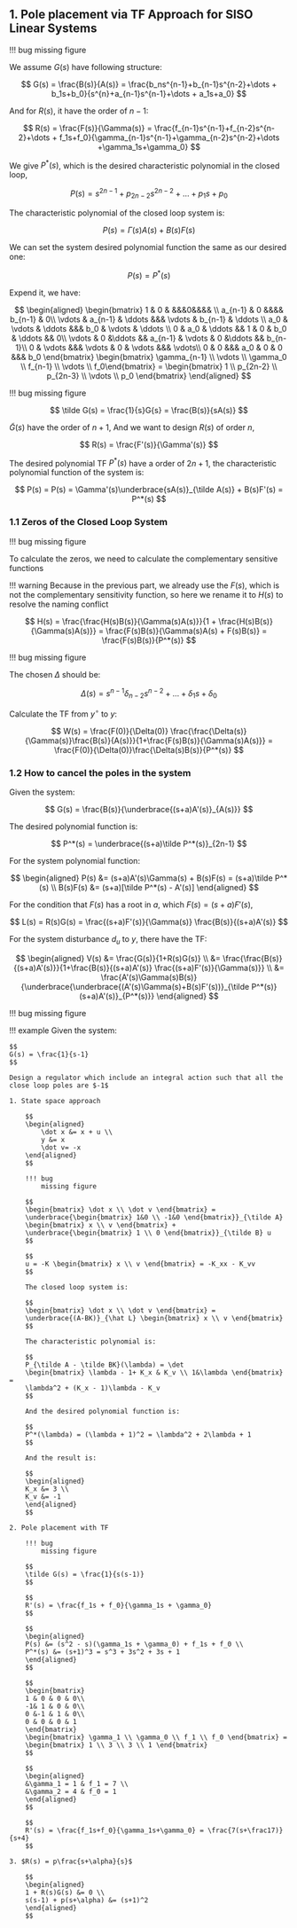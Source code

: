 ## 1. Pole placement via TF Approach for SISO Linear Systems

!!! bug 
    missing figure

We assume $G(s)$ have following structure:

$$
G(s) = \frac{B(s)}{A(s)} = \frac{b_ns^{n-1}+b_{n-1}s^{n-2}+\dots + b_1s+b_0}{s^{n}+a_{n-1}s^{n-1}+\dots + a_1s+a_0}
$$

And for $R(s)$, it have the order of $n-1$:

$$
R(s) = \frac{F(s)}{\Gamma(s)} = \frac{f_{n-1}s^{n-1}+f_{n-2}s^{n-2}+\dots + f_1s+f_0}{\gamma_{n-1}s^{n-1}+\gamma_{n-2}s^{n-2}+\dots +\gamma_1s+\gamma_0}
$$

We give $P^*(s)$, which  is the desired characteristic polynomial in the closed loop,

$$
P(s) = s^{2n-1} + p_{2n-2}s^{2n-2} + \dots + p_1s + p_0
$$

The characteristic polynomial of the closed loop system is:

$$
P(s) = \Gamma(s)A(s) + B(s)F(s)
$$

We can set the system desired polynomial function the same as our desired one:

$$
P(s) = P^*(s)
$$

Expend it, we have:

$$
\begin{aligned}
\begin{bmatrix} 
1 & 0 &  &&&0&&&& \\
a_{n-1} & 0 &&&& b_{n-1} & 0\\
\vdots & a_{n-1} & \ddots &&& \vdots & b_{n-1} & \ddots \\
a_0  &  \vdots & \ddots &&& b_0  &  \vdots & \ddots \\
0 & a_0 & \ddots && 1 & 0 & b_0 & \ddots && 0\\
\vdots & 0 &\ddots && a_{n-1} & \vdots & 0 &\ddots && b_{n-1}\\
0 & \vdots &&& \vdots & 0 & \vdots &&& \vdots\\
0 & 0 &&& a_0 & 0 & 0 &&& b_0
\end{bmatrix}
\begin{bmatrix} \gamma_{n-1} \\ \vdots \\ \gamma_0 \\ f_{n-1} \\ \vdots \\ f_0\end{bmatrix} = 
\begin{bmatrix} 1 \\ p_{2n-2} \\ p_{2n-3} \\ \vdots \\ p_0 \end{bmatrix}
\end{aligned}
$$

!!! bug
    missing figure

$$
\tilde G(s) = \frac{1}{s}G{s} = \frac{B(s)}{sA(s)}
$$

$\tilde G(s)$ have the order of $n+1$, And we want to design $R(s)$ of order $n$,

$$
R(s) = \frac{F'(s)}{\Gamma'(s)}
$$

The desired polynomial TF $P^*(s)$ have a order of $2n+1$, the characteristic polynomial function of the system is:

$$
P(s) = P(s) = \Gamma'(s)\underbrace{sA(s)}_{\tilde A(s)} + B(s)F'(s) = P^*(s)
$$

### 1.1 Zeros of the Closed Loop System
!!! bug
    missing figure

To calculate the zeros, we need to calculate the complementary sensitive functions

!!! warning
    Because in the previous part, we already use the $F(s)$, which is not the complementary sensitivity function, so here we rename it to $H(s)$ to resolve the naming conflict

$$
H(s) = \frac{\frac{H(s)B(s)}{\Gamma(s)A(s)}}{1 + \frac{H(s)B(s)}{\Gamma(s)A(s)}} = \frac{F(s)B(s)}{\Gamma(s)A(s) + F(s)B(s)} = \frac{F(s)B(s)}{P^*(s)}
$$

!!! bug
    missing figure

The chosen $\Delta$ should be:

$$
\Delta(s) = s^{n-1} \delta_{n-2}s^{n-2}+\dots +\delta_1s + \delta_0
$$

Calculate the TF from $y^\circ$ to $y$:

$$
W(s) = \frac{F(0)}{\Delta(0)} \frac{\frac{\Delta(s)}{\Gamma(s)}\frac{B(s)}{A(s)}}{1+\frac{F(s)B(s)}{\Gamma(s)A(s)}} = \frac{F(0)}{\Delta(0)}\frac{\Delta(s)B(s)}{P^*(s)}
$$

### 1.2 How to cancel the poles in the system
Given the system:

$$
G(s) = \frac{B(s)}{\underbrace{(s+a)A'(s)}_{A(s)}}
$$

The desired polynomial function is:

$$
P^*(s) = \underbrace{(s+a)\tilde P^*(s)}_{2n-1}
$$

For the system polynomial function:

$$
\begin{aligned}
P(s) &= (s+a)A'(s)\Gamma(s) + B(s)F(s) = (s+a)\tilde P^*(s) \\
B(s)F(s) &= (s+a)[\tilde P^*(s) - A'(s)]
\end{aligned}
$$

For the condition that $F(s)$ has a root in $a$, which $F(s) = (s+a)F'(s)$,

$$
L(s) = R(s)G(s) = \frac{(s+a)F'(s)}{\Gamma(s)} \frac{B(s)}{(s+a)A'(s)}
$$

For the system disturbance $d_u$ to $y$, there have the TF:

$$
\begin{aligned}
V(s) &= \frac{G(s)}{1+R(s)G(s)} \\
&= \frac{\frac{B(s)}{(s+a)A'(s)}}{1+\frac{B(s)}{(s+a)A'(s)} \frac{(s+a)F'(s)}{\Gamma(s)}} \\
&= \frac{A'(s)\Gamma(s)B(s)}{\underbrace{\underbrace{(A'(s)\Gamma(s)+B(s)F'(s))}_{\tilde P^*(s)}(s+a)A'(s)}_{P^*(s)}}
\end{aligned}
$$

!!! bug
    missing figure

!!! example
    Given the system:

    $$
    G(s) = \frac{1}{s-1}
    $$

    Design a regulator which include an integral action such that all the close loop poles are $-1$

    1. State space approach

        $$
        \begin{aligned}
            \dot x &= x + u \\
            y &= x
            \dot v= -x
        \end{aligned}
        $$

        !!! bug
            missing figure

        $$
        \begin{bmatrix} \dot x \\ \dot v \end{bmatrix} = 
        \underbrace{\begin{bmatrix} 1&0 \\ -1&0 \end{bmatrix}}_{\tilde A}
        \begin{bmatrix} x \\ v \end{bmatrix} + 
        \underbrace{\begin{bmatrix} 1 \\ 0 \end{bmatrix}}_{\tilde B} u
        $$

        $$
        u = -K \begin{bmatrix} x \\ v \end{bmatrix} = -K_xx - K_vv
        $$

        The closed loop system is:

        $$
        \begin{bmatrix} \dot x \\ \dot v \end{bmatrix} =
        \underbrace{(A-BK)}_{\hat L} \begin{bmatrix} x \\ v \end{bmatrix} 
        $$

        The characteristic polynomial is:

        $$
        P_{\tilde A - \tilde BK}(\lambda) = \det
        \begin{bmatrix} \lambda - 1+ K_x & K_v \\ 1&\lambda \end{bmatrix} =
        \lambda^2 + (K_x - 1)\lambda - K_v
        $$

        And the desired polynomial function is:
        
        $$
        P^*(\lambda) = (\lambda + 1)^2 = \lambda^2 + 2\lambda + 1
        $$

        And the result is:

        $$
        \begin{aligned}
        K_x &= 3 \\
        K_v &= -1
        \end{aligned}
        $$

    2. Pole placement with TF

        !!! bug
            missing figure

        $$
        \tilde G(s) = \frac{1}{s(s-1)}
        $$

        $$
        R'(s) = \frac{f_1s + f_0}{\gamma_1s + \gamma_0}
        $$

        $$
        \begin{aligned}
        P(s) &= (s^2 - s)(\gamma_1s + \gamma_0) + f_1s + f_0 \\
        P^*(s) &= (s+1)^3 = s^3 + 3s^2 + 3s + 1
        \end{aligned}
        $$

        $$
        \begin{bmatrix} 
        1 & 0 & 0 & 0\\
        -1& 1 & 0 & 0\\
        0 &-1 & 1 & 0\\
        0 & 0 & 0 & 1
        \end{bmatrix}
        \begin{bmatrix} \gamma_1 \\ \gamma_0 \\ f_1 \\ f_0 \end{bmatrix} = 
        \begin{bmatrix} 1 \\ 3 \\ 3 \\ 1 \end{bmatrix}
        $$

        $$
        \begin{aligned}
        &\gamma_1 = 1 & f_1 = 7 \\
        &\gamma_2 = 4 & f_0 = 1
        \end{aligned}
        $$

        $$
        R'(s) = \frac{f_1s+f_0}{\gamma_1s+\gamma_0} = \frac{7(s+\frac17)}{s+4}
        $$

    3. $R(s) = p\frac{s+\alpha}{s}$

        $$
        \begin{aligned}
        1 + R(s)G(s) &= 0 \\
        s(s-1) + p(s+\alpha) &= (s+1)^2
        \end{aligned}
        $$